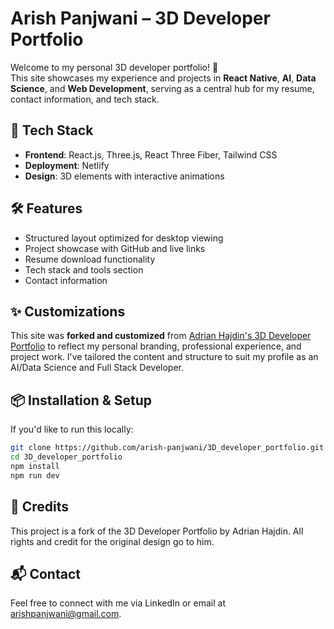 # Arish Panjwani – 3D Developer Portfolio

Welcome to my personal 3D developer portfolio! 🚀  
This site showcases my experience and projects in **React Native**, **AI**, **Data Science**, and **Web Development**, serving as a central hub for my resume, contact information, and tech stack.

## 🔧 Tech Stack

- **Frontend**: React.js, Three.js, React Three Fiber, Tailwind CSS
- **Deployment**: Netlify
- **Design**: 3D elements with interactive animations

## 🛠️ Features

- Structured layout optimized for desktop viewing
- Project showcase with GitHub and live links
- Resume download functionality
- Tech stack and tools section
- Contact information

## ✨ Customizations

This site was **forked and customized** from [Adrian Hajdin's 3D Developer Portfolio](https://github.com/adrianhajdin/project_3D_developer_portfolio) to reflect my personal branding, professional experience, and project work. I've tailored the content and structure to suit my profile as an AI/Data Science and Full Stack Developer.

## 📦 Installation & Setup

If you'd like to run this locally:

```bash
git clone https://github.com/arish-panjwani/3D_developer_portfolio.git
cd 3D_developer_portfolio
npm install
npm run dev
```

## 🙏 Credits
This project is a fork of the 3D Developer Portfolio by Adrian Hajdin. All rights and credit for the original design go to him.

## 📬 Contact
Feel free to connect with me via LinkedIn or email at arishpanjwani@gmail.com.


